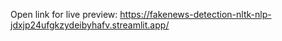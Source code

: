 Open link for live preview:
https://fakenews-detection-nltk-nlp-jdxjp24ufgkzydeibyhafv.streamlit.app/
